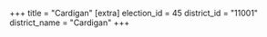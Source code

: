 +++
title = "Cardigan"
[extra]
election_id = 45
district_id = "11001"
district_name = "Cardigan"
+++
